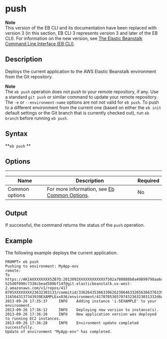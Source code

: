 # push<a name="push"></a>

**Note**  
 This version of the EB CLI and its documentation have been replaced with version 3 \(in this section, EB CLI 3 represents version 3 and later of the EB CLI\)\. For information on the new version, see [The Elastic Beanstalk Command Line Interface \(EB CLI\)](eb-cli3.md)\. 

## Description<a name="pushdescription"></a>

Deploys the current application to the AWS Elastic Beanstalk environment from the Git repository\.

**Note**  
The `eb push` operation does not push to your remote repository, if any\. Use a standard `git push` or similar command to update your remote repository\.
The `-e` or `--environment-name` options are not not valid for `eb push`\. To push to a different environment from the current one \(based on either the `eb init` default settings or the Git branch that is currently checked out\), run `eb branch` before running `eb push`\.

## Syntax<a name="pushsyntax"></a>

 **`eb push` ** 

## Options<a name="pushoptions"></a>


****  

|  Name  |  Description  |  Required  | 
| --- | --- | --- | 
|  Common options  |  For more information, see [Eb Common Options](eb-cmd-options.md)\.  |  No  | 

## Output<a name="pushoutput"></a>

If successful, the command returns the status of the `push` operation\.

## Example<a name="pushexample"></a>

The following example deploys the current application\.

```
PROMPT> eb push
Pushing to environment: MyApp-env
remote:
To https://AKIAXXXXXXXX5ZB7Q:2013092XXXXXXXXXXXXf502a780888b0a49899798aa6cbeaef690c0b
525d0f090c7338cbead589bf14f@git.elasticbeanstalk.us-west-2.amazonaws.com/v1/repos/417
0705XXXXXXXX23632303133/commitid/336264353663396262306463326563663763393EXAMPLExxxxx5
3165643137343939EXAMPLExx036/environment/417070536570743236323031332d6d6173EXAMPLEx65
2013-09-26 17:35:37     INFO    Adding instance 'i-5EXAMPLE' to your environment.
2013-09-26 17:36:12     INFO    Deploying new version to instance(s).
2013-09-26 17:36:20     INFO    New application version was deployed to running EC2 instances.
2013-09-26 17:36:20     INFO    Environment update completed successfully.
Update of environment "MyApp-env" has completed.
```